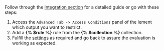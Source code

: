 Follow through the [integration section](/essentials-for-yoothemepro/addons/access/integration) for a detailed guide or go with these steps:

1. Access the `Advanced Tab -> Access Conditions` panel of the lement which output you want to restrict.
1. Add a **{% $rule %}** rule from the **{% $collection %}** collection.
1. Fulfill the [settings](#settings) as required and go back to assure the evaluation is working as expected.

